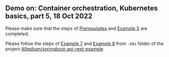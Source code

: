 ## Demo on: Container orchestration, Kubernetes basics, part 5, 18 Oct 2022

Please make sure that the steps of [Prerequisites](https://github.com/Alliedium/springboot-api-rest-example/tree/master/.k8s#prerequisites) 
and 
[Example 5](https://github.com/Alliedium/springboot-api-rest-example/tree/master/.k8s/05-deployment-statefulset-configmap-secret) 
are completed.

Please follow the steps of 
[Example 7](https://github.com/Alliedium/springboot-api-rest-example/tree/master/.k8s/07-cronjob-with-aws-s3)
and 
[Example 8](https://github.com/Alliedium/springboot-api-rest-example/tree/master/.k8s/08-pgadmin) 
from ```.k8s``` folder of the project 
[Alliedium/springboot-api-rest-example](https://github.com/Alliedium/springboot-api-rest-example/) 

